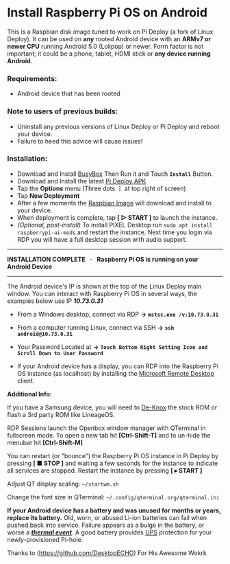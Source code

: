 # Install Raspberry Pi OS on Android

This is a Raspbian disk image tuned to work on Pi Deploy (a fork of Linux Deploy).  It can be used on **any** rooted Android device with an **ARMv7 or newer CPU** running Android 5.0 (Lolipop) or newer.  Form factor is not important; it could be a phone, tablet, HDMI stick or **any device running Android**.

### Requirements:

- Android device that has been rooted

### Note to users of previous builds:

- Uninstall any previous versions of Linux Deploy or Pi Deploy and reboot your device.
- Failure to heed this advice will cause issues!

### Installation:

- Download and Install [BusyBox](https://play.google.com/store/apps/details?id=ru.meefik.busybox) Then Run it and Touch **```Install```** Button.
- Download and Install the latest [Pi Deploy APK](https://github.com/mahmood2395/Raspberry-Pi-OS-64-bit-v11-bullseye/releases/download/Debian/piosdeploy.apk)
- Tap the **Options** menu (Three dots **⋮** at top right of screen)
- Tap **New Deployment**
- After a few moments the [Raspbian Image](https://github.com/mahmood2395/Raspberry-Pi-OS-64-bit-v11-bullseye/releases/latest/download/raspbian64.tgz) will download and install to your device.
- When deployment is complete, tap **[  ▷ START ]**  to launch the instance.
- _(Optional, post-install)_ To install PIXEL Desktop run `sudo apt install raspberrypi-ui-mods` and restart the instance.  Next time you login via RDP you will have a full desktop session with audio support.

-----------------------------------------------------------
**INSTALLATION COMPLETE    ·    Raspberry Pi OS is running on your Android Device**

-----------------------------------------------------------
The Android device's IP is shown at the top of the Linux Deploy main window.  You can interact with Raspberry Pi OS in several ways, the examples below use IP **_10.73.0.31_** 

 - From a Windows desktop, connect via RDP **->** **```mstsc.exe /v:10.73.0.31```**

 - From a computer running Linux, connect via SSH **->** **```ssh android@10.73.0.31```**
 
 - Your Password Located at **->** **```Touch Bottom Right Setting Icon and Scroll Down to User Password```**
 
 - If your Android device has a display, you can RDP into the Raspberry Pi OS instance (as localhost) by installing the [Microsoft Remote Desktop](https://play.google.com/store/apps/details?id=com.microsoft.rdc.androidx) client.

**Additional Info:**

If you have a Samsung device, you will need to [De-Knox](https://www.google.com/search?q=de-knoxed+rom+site:forum.xda-developers.com) the stock ROM or flash a 3rd party ROM like LineageOS.  

RDP Sessions launch the Openbox window manager with QTerminal in fullscreen mode.  To open a new tab hit **[Ctrl-Shift-T]** and to un-hide the menubar hit **[Ctrl-Shift-M]**

You can restart (or "bounce") the Raspberry Pi OS instance in Pi Deploy by pressing **[ ■ STOP ]** and waiting a few seconds for the instance to indicate all services are stopped.  Restart the instance by pressing **[ ▸ START ]**

Adjust QT display scaling: ```~/startwm.sh``` 

Change the font size in QTerminal: ```~/.config/qterminal.org/qterminal.ini```

**If your Android device has a battery and was unused for months or years, replace its battery.**  Old, worn, or abused Li-ion batteries can fail when pushed back into service.  Failure appears as a bulge in the battery, or worse a [**_thermal event_**](https://www.urbandictionary.com/define.php?term=unexpected+thermal+event).  A good battery provides [UPS](https://en.wikipedia.org/wiki/Uninterruptible_power_supply) protection for your newly-provisioned Pi-hole.

Thanks to (https://github.com/DesktopECHO) For His Awesome Wokrk
